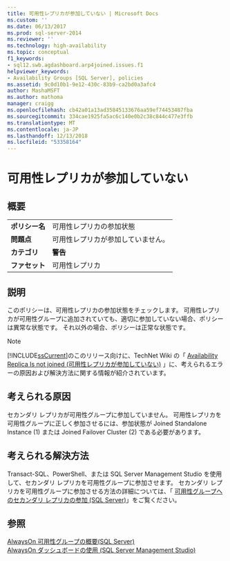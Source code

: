 ```yaml
---
title: 可用性レプリカが参加していない | Microsoft Docs
ms.custom: ''
ms.date: 06/13/2017
ms.prod: sql-server-2014
ms.reviewer: ''
ms.technology: high-availability
ms.topic: conceptual
f1_keywords:
- sql12.swb.agdashboard.arp4joined.issues.f1
helpviewer_keywords:
- Availability Groups [SQL Server], policies
ms.assetid: 9c0d10b1-9e12-430c-83b9-ca2bd0a3afc4
author: MashaMSFT
ms.author: mathoma
manager: craigg
ms.openlocfilehash: cb42a01a13ad35845133676aa59ef74453487fba
ms.sourcegitcommit: 334cae1925fa5ac6c140e0b2c38c844c477e3ffb
ms.translationtype: MT
ms.contentlocale: ja-JP
ms.lasthandoff: 12/13/2018
ms.locfileid: "53358164"
---
```

# <a name="availability-replica-is-not-joined"></a>可用性レプリカが参加していない
    
## <a name="introduction"></a>概要  
  
|||  
|-|-|  
|**ポリシー名**|可用性レプリカの参加状態|  
|**問題点**|可用性レプリカが参加していません。|  
|**カテゴリ**|**警告**|  
|**ファセット**|可用性レプリカ|  
  
## <a name="description"></a>説明  
 このポリシーは、可用性レプリカの参加状態をチェックします。 可用性レプリカが可用性グループに追加されていても、適切に参加していない場合、ポリシーは異常な状態です。 それ以外の場合、ポリシーは正常な状態です。  
  
> [!NOTE]  
>  [!INCLUDE[ssCurrent](../../../includes/sscurrent-md.md)]のこのリリース向けに、TechNet Wiki の「 [Availability Replica Is not joined (可用性レプリカが参加していない)](https://go.microsoft.com/fwlink/p/?LinkId=220859) 」に、考えられるエラーの原因および解決方法に関する情報が紹介されています。  
  
## <a name="possible-causes"></a>考えられる原因  
 セカンダリ レプリカが可用性グループに参加していません。 可用性レプリカを可用性グループに正しく参加させるには、参加状態が Joined Standalone Instance (1) または Joined Failover Cluster (2) である必要があります。  
  
## <a name="possible-solution"></a>考えられる解決方法  
 Transact-SQL、PowerShell、または SQL Server Management Studio を使用して、セカンダリ レプリカを可用性グループに参加させます。 セカンダリ レプリカを可用性グループに参加させる方法の詳細については、「 [可用性グループへのセカンダリ レプリカの参加 (SQL Server)](https://msdn.microsoft.com/en-sg/library/ff878473\(en-us,SQL.110\).aspx)」をご覧ください。  
  
## <a name="see-also"></a>参照  
 [AlwaysOn 可用性グループの概要&#40;SQL Server&#41;](overview-of-always-on-availability-groups-sql-server.md)   
 [AlwaysOn ダッシュボードの使用 &#40;SQL Server Management Studio&#41;](use-the-always-on-dashboard-sql-server-management-studio.md)  
  
  
